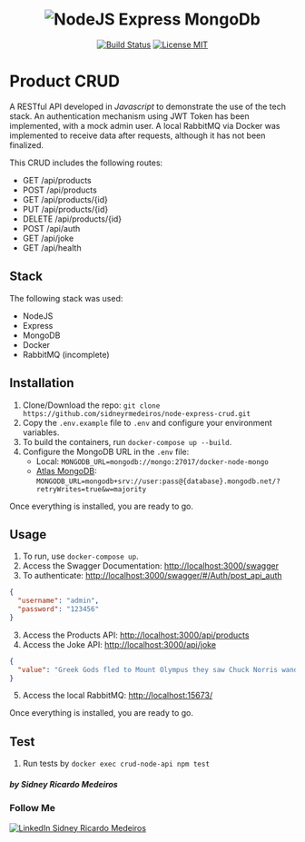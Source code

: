 <h1 align="center"><img src="https://media.licdn.com/dms/image/C5612AQFmR3vLJ2KUOg/article-cover_image-shrink_423_752/0/1589725992975?e=1699488000&v=beta&t=dQ_dRrx3KPROx1ZCoRkjJu01g7k9vCqsSe9ot3BWhyU" alt="NodeJS Express MongoDb"></h1>

<p align="center">
<a href="https://github.com/sidneyrmedeiros/node-express-crud/actions"><img src="https://github.com/sidneyrmedeiros/node-express-crud/actions/workflows/node.js.yml/badge.svg?branch=master" alt="Build Status"></a>
<a href="https://github.com/sidneyrmedeiros/node-express-crud/blob/master/LICENSE"><img src="https://img.shields.io/github/license/sidneyrmedeiros/node-express-crud.svg" alt="License MIT"></a>
</p>

# Product CRUD

A RESTful API developed in *Javascript* to demonstrate the use of the tech stack. An authentication mechanism using JWT Token has been implemented, with a mock admin user. A local RabbitMQ via Docker was implemented to receive data after requests, although it has not been finalized.

This CRUD includes the following routes:

- GET /api/products
- POST /api/products
- GET /api/products/{id}
- PUT /api/products/{id}
- DELETE /api/products/{id}
- POST /api/auth
- GET /api/joke
- GET /api/health

## Stack
The following stack was used:

- NodeJS
- Express
- MongoDB
- Docker
- RabbitMQ (incomplete)

## Installation

1. Clone/Download the repo: `git clone https://github.com/sidneyrmedeiros/node-express-crud.git`
2. Copy the `.env.example` file to `.env` and configure your environment variables.
3. To build the containers, run `docker-compose up --build`.
4. Configure the MongoDB URL in the `.env` file:
    - Local: `MONGODB_URL=mongodb://mongo:27017/docker-node-mongo`
    - [Atlas MongoDB](https://cloud.mongodb.com/): `MONGODB_URL=mongodb+srv://user:pass@{database}.mongodb.net/?retryWrites=true&w=majority`

Once everything is installed, you are ready to go.

## Usage

1. To run, use `docker-compose up`.
2. Access the Swagger Documentation: [http://localhost:3000/swagger](http://localhost:3000/swagger)
3. To authenticate: [http://localhost:3000/swagger/#/Auth/post_api_auth](http://localhost:3000/swagger/#/Auth/post_api_auth)
```json
{
  "username": "admin",
  "password": "123456"
}
```
3. Access the Products API: [http://localhost:3000/api/products](http://localhost:3000/api/products)
4. Access the Joke API: [http://localhost:3000/api/joke](http://localhost:3000/api/joke)
```json
{
  "value": "Greek Gods fled to Mount Olympus they saw Chuck Norris wandered on earth."
}
```
5. Access the local RabbitMQ: [http://localhost:15673/](http://localhost:15673/)

Once everything is installed, you are ready to go.
## Test

1. Run tests by `docker exec crud-node-api npm test`

##### by Sidney Ricardo Medeiros

### Follow Me

<a href="https://www.linkedin.com/in/sidney-ricardo-medeiros/"><img src="https://img.shields.io/badge/LinkedIn-0077B5?style=for-the-badge&logo=linkedin&logoColor=white" alt="LinkedIn Sidney Ricardo Medeiros"></a>
